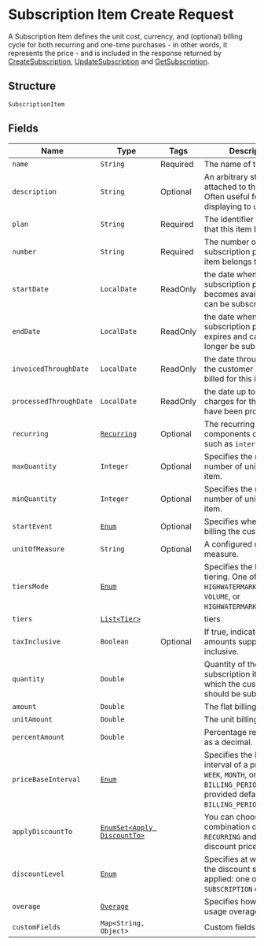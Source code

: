 # Subscription Item Create Request

A Subscription Item defines the unit cost, currency, and (optional) billing cycle for both recurring and one-time purchases - in other words, it represents the price - and is included in the response returned by [CreateSubscription](/doc/subscription-api.md#create-subscription), [UpdateSubscription](/doc/subscription-api.md#update-subscription) and [GetSubscription](/doc/subscription-api.md#get-subscription).

## Structure

`SubscriptionItem`

## Fields

| Name | Type | Tags | Description | Getter |
|  --- | --- | --- | --- | --- |
| `name` | `String` | Required | The name of the item. | `String getName()` |
| `description` | `String` | Optional | An arbitrary string attached to the object. Often useful for displaying to users. | `String getDescription()` |
| `plan` | `String` | Required | The identifier of the plan that this item belongs to. | `String getPlan()` |
| `number` | `String` | Required | The number of the subscription plan this item belongs to. | `String getNumber()` |
| `startDate`| `LocalDate` | ReadOnly | the date when the subscription plan item becomes available and can be subscribed to. | `LocalDate startDate()` |
| `endDate`| `LocalDate` | ReadOnly | the date when the subscription plan item expires and can no longer be subscribed to. | `LocalDate endDate()` |
| `invoicedThroughDate`| `LocalDate` | ReadOnly | the date through which the customer has been billed for this item. | `LocalDate invoicedThroughDate()` |
| `processedThroughDate`| `LocalDate` | ReadOnly | the date up to which charges for this item have been processed. | `LocalDate processedThroughDate()` |
| `recurring` | [`Recurring`](/doc/models/recurring.md) | Optional | The recurring components of a price such as `interval`. | `Recurring getRecurring()` |
| `maxQuantity` | `Integer` | Optional | Specifies the maximum number of units for this item. | `Integer getMaxQuantity()` |
| `minQuantity` | `Integer` | Optional | Specifies the minimum number of units for this item. | `Integer getMinQuantity()` |
| `startEvent` | [`Enum`](/doc/models/start-event.md) | Optional | Specifies when to start billing the customer. | `String getStartEvent()` |
| `unitOfMeasure` | `String` | Optional | A configured unit of measure. | `String getUnitOfMeasure()` |
| `tiersMode` | [`Enum`](/doc/models/tiers-mode.md) |  | Specifies the kind of tiering. One of `GRADUATED`, `HIGHWATERMARK_GRADUATED`, `VOLUME`, or `HIGHWATERMARK_VOLUME`. | `String getTiersMode()` |
| `tiers` | [`List<Tier>`](/doc/models/tier.md) |  | tiers | `String getTiers()` |
| `taxInclusive` | `Boolean` | Optional | If true, indicates that the amounts supplied are tax inclusive. | `String getTaxInclusive()` |
| `quantity` | `Double` |  | Quantity of the subscription item to which the customer should be subscribed. | `Double getQuantity()` |
| `amount` | `Double` |  | The flat billing amount. | `Double getAmount()` |
| `unitAmount` | `Double` |  | The unit billing amount. | `Double getUnitAmount()` |
| `percentAmount` | `Double` |  | Percentage represented as a decimal. | `Double getPercentAmount()` |
| `priceBaseInterval` | [`Enum`](/doc/models/price-base-interval.md) |  | Specifies the base interval of a price. One of `WEEK`, `MONTH`, or `BILLING_PERIOD`. If not provided defaults to `BILLING_PERIOD`. | `String getPriceBaseInterval()`
| `applyDiscountTo` | [`EnumSet<Apply DiscountTo>`](/doc/models/apply-discount-to.md) |  | You can choose any combination of `ONE_TIME` `RECURRING` and `USAGE` for discount prices. | `String getApplyDiscountTo()` |
| `discountLevel` | [`Enum`](/doc/models/discount-level.md) |  | Specifies at what level the discount should be applied: one of `ACCOUNT`, `SUBSCRIPTION` or `PLAN`. | `String getDiscountLevel()` |
| `overage` | [`Overage`](/doc/models/overage.md) |  | Specifies how to handle usage overages. | `Overage getOverage()` |
| `customFields` | `Map<String, Object>` |  | Custom fields. | `Map<String, Object> getCustomFields()`|

